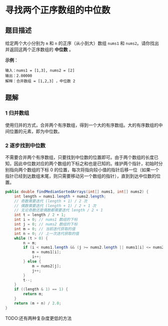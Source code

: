 # 寻找两个正序数组的中位数

## 题目描述

给定两个大小分别为 `m` 和 `n` 的正序（从小到大）数组 `nums1` 和 `nums2`。请你找出并返回这两个正序数组的 **中位数** 。

**示例**：

```
输入：nums1 = [1,3], nums2 = [2]
输出：2.00000
解释：合并数组 = [1,2,3] ，中位数 2
```

## 题解

### 1 归并数组

使用归并的方式，合并两个有序数组，得到一个大的有序数组。大的有序数组的中间位置的元素，即为中位数。

### 2 逐步找到中位数

不需要合并两个有序数组，只要找到中位数的位置即可。由于两个数组的长度已知，因此中位数对应的两个数组的下标之和也是已知的。维护两个指针，初始时分别指向两个数组的下标 0 的位置，每次将指向较小值的指针后移一位（如果一个指针已经到达数组末尾，则只需要移动另一个数组的指针），直到到达中位数的位置。

```java
public double findMedianSortedArrays(int[] nums1, int[] nums2) {
    int length = nums1.length + nums2.length;
    // 奇数需要迭代 (length + 1) / 2 次
    // 偶数需要迭代 (length + 1) / 2 + 1 次
    // 无论奇数还是偶数都需要迭代 length / 2 + 1
    int t = length / 2 + 1;
    int i = 0; // nums1 数组的下标
    int j = 0; // nums2 数组的下标
    int m = 0; // 当前迭代获取的值
    int n = 0; // 上一次迭代获取的值
    while (t > 0) {
        n = m;
        if (i < nums1.length && (j >= nums2.length || nums1[i] <= nums2[j])) {
            m = nums1[i];
            i++;
        } else {
            m = nums2[j];
            j++;
        }
        t--;
    }
    if ((length & 1) == 1) {
        return m;
    }
    return (m + n) / 2.0;
}
```

TODO:还有两种复杂度更低的方法